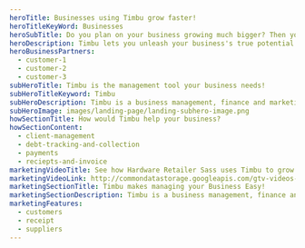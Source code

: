 ```yaml
---
heroTitle: Businesses using Timbu grow faster!
heroTitleKeyWord: Businesses
heroSubTitle: Do you plan on your business growing much bigger? Then you need Timbu.
heroDescription: Timbu lets you unleash your business's true potential with innovative solutions. Boost productivity, maximize efficiency, and achieve success.
heroBusinessPartners:
  - customer-1
  - customer-2
  - customer-3
subHeroTitle: Timbu is the management tool your business needs!
subHeroTitleKeyword: Timbu
subHeroDescription: Timbu is a business management, finance and marketing tool that helps your business be more organized and grow!
subHeroImage: images/landing-page/landing-subhero-image.png
howSectionTitle: How would Timbu help your business?
howSectionContent:
  - client-management
  - debt-tracking-and-collection
  - payments
  - reciepts-and-invoice
marketingVideoTitle: See how Hardware Retailer Sass uses Timbu to grow their business!
marketingVideoLink: http://commondatastorage.googleapis.com/gtv-videos-bucket/sample/BigBuckBunny.mp4
marketingSectionTitle: Timbu makes managing your Business Easy!
marketingSectionDescription: Timbu is a business management, finance and marketing tool that helps your business be more organised and grow!
marketingFeatures:
  - customers
  - receipt
  - suppliers
---
```

